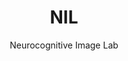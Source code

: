 ---
title: "NIL"
subtitle: "Neurocognitive Image Lab"

current_Events:
        - name: Conference 2025
          url: "/conference/"
        - name: Autumn School 2025
          url: "/news/autumn2025/"
        - name: Join Us
          url: "/people/open_positions"
markCards_title: Remark
markCards_text: |
        At the Neurocognitive Image Lab (NIL), our mission is to bridge neuroscience, 
        psychology, philosophy, and the arts. We aim to explore the neural foundations of image 
        perception, neuroaesthetics, and the temporal and spatial dynamics of cognition.

        Our rationale is rooted in an interdisciplinary vision: combining cognitive neuroscience, 
        philosophy, and artistic practice, we study how the brain shapes human experience of images, 
        beauty, and time.

        NIL is founded with the belief that science and humanities must converge to fully capture 
        the richness of human cognition. We invite scholars, artists, and students alike to 
        contribute to this journey.
---